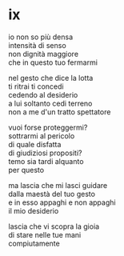 # ix

io non so più densa  
intensità di senso  
non dignità maggiore  
che in questo tuo fermarmi

nel gesto che dice la lotta  
ti ritrai ti concedi  
cedendo al desiderio  
a lui soltanto cedi terreno  
non a me d'un tratto spettatore

vuoi forse proteggermi?  
sottrarmi al pericolo  
di quale disfatta  
di giudiziosi propositi?  
temo sia tardi alquanto  
per questo

ma lascia che mi lasci guidare  
dalla maestà del tuo gesto  
e in esso appaghi e non appaghi  
il mio desiderio

lascia che vi scopra la gioia  
di stare nelle tue mani  
compiutamente
